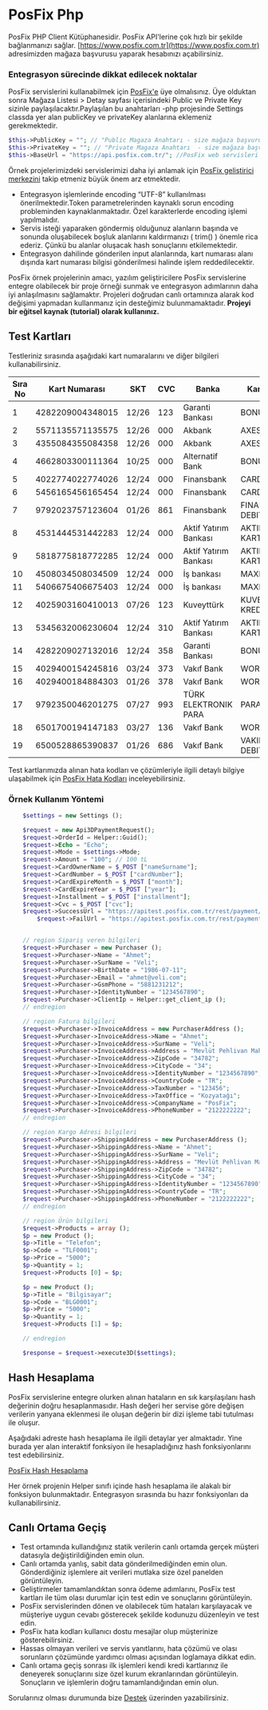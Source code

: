 # PosFix Php

PosFix PHP Client Kütüphanesidir. PosFix API'lerine çok hızlı bir şekilde bağlanmanızı sağlar.
[https://www.posfix.com.tr](https://www.posfix.com.tr) adresimizden mağaza başvurusu yaparak
hesabınızı açabilirsiniz.


### Entegrasyon sürecinde dikkat edilecek noktalar

PosFix servislerini kullanabilmek için [PosFix'e](https://www.posfix.com.tr) üye olmalısınız. Üye olduktan sonra Mağaza Listesi > Detay sayfası içerisindeki Public ve Private Key sizinle paylaşılacaktır.Paylaşılan bu anahtarları -php projesinde Settings classda yer alan publicKey ve privateKey alanlarına eklemeniz gerekmektedir.
```php
$this->PublicKey = ""; // "Public Magaza Anahtarı - size mağaza başvurunuz sonucunda gönderilen publik key (açık anahtar) bilgisini kullanınız.",
$this->PrivateKey = ""; // "Private Magaza Anahtarı  - size mağaza başvurunuz sonucunda gönderilen privaye key (gizli anahtar) bilgisini kullanınız.",
$this->BaseUrl = "https://api.posfix.com.tr/"; //PosFix web servisleri API url'lerinin başlangıç bilgisidir. Restful web servis isteklerini takip eden kodlar halinde bulacaksınız.
```

Örnek projelerimizdeki servislerimizi daha iyi anlamak için [PosFix geliştirici merkezini](http://developer.posfix.com.tr) takip etmeniz büyük önem arz etmektedir.

* Entegrasyon işlemlerinde encoding “UTF-8” kullanılması önerilmektedir.Token parametrelerinden kaynaklı sorun encoding probleminden kaynaklanmaktadır. Özel karakterlerde encoding işlemi yapılmalıdır.
* Servis isteği yaparaken göndermiş olduğunuz alanların başında ve sonunda oluşabilecek boşluk alanlarını kaldırmanızı ( trim() ) önemle rica ederiz. Çünkü bu alanlar oluşacak hash sonuçlarını etkilemektedir.
* Entegrasyon dahilinde gönderilen input alanlarında, kart numarası alanı dışında kart numarası bilgisi gönderilmesi halinde işlem reddedilecektir.

PosFix örnek projelerinin amacı, yazılım geliştiricilere PosFix servislerine entegre olabilecek bir proje örneği sunmak ve entegrasyon adımlarının daha iyi anlaşılmasını sağlamaktır.
Projeleri doğrudan canlı ortamınıza alarak kod değişimi yapmadan kullanmanız için desteğimiz bulunmamaktadır. **Projeyi bir eğitsel kaynak (tutorial) olarak kullanınız.**

## Test Kartları

Testleriniz sırasında aşağıdaki kart numaralarını ve diğer bilgileri kullanabilirsiniz.

| Sıra No 	| Kart Numarası    	| SKT   	| CVC 	| Banka                 | Kart Ailesi            |
|---------	|------------------	|-------	|-----	| ---------------       | ---------              |
| 1       	| 4282209004348015 	| 12/26 	| 123 	| Garanti Bankası       | BONUS                  |
| 2       	| 5571135571135575 	| 12/26 	| 000 	| Akbank                | AXESS                  |
| 3       	| 4355084355084358 	| 12/26 	| 000 	| Akbank                | AXESS                  |
| 4       	| 4662803300111364 	| 10/25 	| 000 	| Alternatif Bank       | BONUS                  |
| 5      	| 4022774022774026 	| 12/24 	| 000 	| Finansbank            | CARD FINANS            |
| 6       	| 5456165456165454 	| 12/24 	| 000 	| Finansbank            | CARD FINANS            |
| 7         | 9792023757123604  | 01/26     | 861   | Finansbank            | FINANSBANK DEBIT       |
| 8       	| 4531444531442283 	| 12/24 	| 000 	| Aktif Yatırım Bankası | AKTIF KREDI KARTI      |
| 9       	| 5818775818772285 	| 12/24 	| 000 	| Aktif Yatırım Bankası | AKTIF KREDI KARTI      |
| 10      	| 4508034508034509 	| 12/24 	| 000 	| İş bankası            | MAXIMUM                |
| 11      	| 5406675406675403 	| 12/24 	| 000 	| İş bankası            | MAXIMUM                |
| 12      	| 4025903160410013 	| 07/26 	| 123 	| Kuveyttürk            | KUVEYTTURK KREDI KARTI |
| 13      	| 5345632006230604 	| 12/24 	| 310 	| Aktif Yatırım Bankası | AKTIF KREDI KARTI      |
| 14      	| 4282209027132016 	| 12/24 	| 358 	| Garanti Bankası       | BONUS                  |
| 15      	| 4029400154245816 	| 03/24 	| 373 	| Vakıf Bank            | WORLD                  |
| 16      	| 4029400184884303 	| 01/26 	| 378 	| Vakıf Bank            | WORLD                  |
| 17      	| 9792350046201275 	| 07/27	 	| 993 	| TÜRK ELEKTRONIK PARA  | PARAM KART             |
| 18      	| 6501700194147183	| 03/27	 	| 136 	| Vakıf Bank            | WORLD                  |
| 19     	| 6500528865390837	| 01/26	 	| 686 	| Vakıf Bank            | VAKIFBANK DEBIT        |

Test kartlarımızda alınan hata kodları ve çözümleriyle ilgili detaylı bilgiye ulaşabilmek için [PosFix Hata Kodları](https://developer.posfix.com.tr/home/ErrorCode) inceleyebilirsiniz.

### Örnek Kullanım Yöntemi
```php
	$settings = new Settings ();

	$request = new Api3DPaymentRequest();
	$request->OrderId = Helper::Guid();
	$request->Echo = "Echo";
	$request->Mode = $settings->Mode;
	$request->Amount = "100"; // 100 tL
	$request->CardOwnerName = $_POST ["nameSurname"];
	$request->CardNumber = $_POST ["cardNumber"];
	$request->CardExpireMonth = $_POST ["month"];
	$request->CardExpireYear = $_POST ["year"];
	$request->Installment = $_POST ["installment"];
	$request->Cvc = $_POST ["cvc"];
	$request->SuccessUrl = "https://apitest.posfix.com.tr/rest/payment/threed/test/result";
        $request->FailUrl = "https://apitest.posfix.com.tr/rest/payment/threed/test/result";


	// region Sipariş veren bilgileri
	$request->Purchaser = new Purchaser ();
	$request->Purchaser->Name = "Ahmet";
	$request->Purchaser->SurName = "Veli";
	$request->Purchaser->BirthDate = "1986-07-11";
	$request->Purchaser->Email = "ahmet@veli.com";
	$request->Purchaser->GsmPhone = "5881231212";
	$request->Purchaser->IdentityNumber = "1234567890";
	$request->Purchaser->ClientIp = Helper::get_client_ip ();
	// endregion

	// region Fatura bilgileri
	$request->Purchaser->InvoiceAddress = new PurchaserAddress ();
	$request->Purchaser->InvoiceAddress->Name = "Ahmet";
	$request->Purchaser->InvoiceAddress->SurName = "Veli";
	$request->Purchaser->InvoiceAddress->Address = "Mevlüt Pehlivan Mah-> PosFix Plaza Şişli";
	$request->Purchaser->InvoiceAddress->ZipCode = "34782";
	$request->Purchaser->InvoiceAddress->CityCode = "34";
	$request->Purchaser->InvoiceAddress->IdentityNumber = "1234567890";
	$request->Purchaser->InvoiceAddress->CountryCode = "TR";
	$request->Purchaser->InvoiceAddress->TaxNumber = "123456";
	$request->Purchaser->InvoiceAddress->TaxOffice = "Kozyatağı";
	$request->Purchaser->InvoiceAddress->CompanyName = "PosFix";
	$request->Purchaser->InvoiceAddress->PhoneNumber = "2122222222";
	// endregion

	// region Kargo Adresi bilgileri
	$request->Purchaser->ShippingAddress = new PurchaserAddress ();
	$request->Purchaser->ShippingAddress->Name = "Ahmet";
	$request->Purchaser->ShippingAddress->SurName = "Veli";
	$request->Purchaser->ShippingAddress->Address = "Mevlüt Pehlivan Mah-> PosFix Plaza Şişli";
	$request->Purchaser->ShippingAddress->ZipCode = "34782";
	$request->Purchaser->ShippingAddress->CityCode = "34";
	$request->Purchaser->ShippingAddress->IdentityNumber = "1234567890";
	$request->Purchaser->ShippingAddress->CountryCode = "TR";
	$request->Purchaser->ShippingAddress->PhoneNumber = "2122222222";
	// endregion

	// region Ürün bilgileri
	$request->Products = array ();
	$p = new Product ();
	$p->Title = "Telefon";
	$p->Code = "TLF0001";
	$p->Price = "5000";
	$p->Quantity = 1;
	$request->Products [0] = $p;

	$p = new Product ();
	$p->Title = "Bilgisayar";
	$p->Code = "BLG0001";
	$p->Price = "5000";
	$p->Quantity = 1;
	$request->Products [1] = $p;

	// endregion

    $response = $request->execute3D($settings);
```


## Hash Hesaplama
PosFix servislerine entegre olurken alınan hataların en sık karşılaşılanı hash değerinin doğru hesaplanmasıdır. Hash değeri her servise göre değişen verilerin yanyana eklenmesi ile oluşan değerin bir dizi işleme tabi tutulması ile oluşur.

Aşağıdaki adreste hash hesaplama ile ilgili detaylar yer almaktadır. Yine burada yer alan interaktif fonksiyon ile hesapladığınız hash fonksiyonlarını test edebilirsiniz.

[PosFix Hash Hesaplama](https://developer.posfix.com.tr/#hashCalculate)

Her örnek projenin Helper sınıfı içinde hash hesaplama ile alakalı bir fonksiyon bulunmaktadır. Entegrasyon sırasında bu hazır fonksiyonları da kullanabilirsiniz.

## Canlı Ortama Geçiş

* Test ortamında kullandığınız statik verilerin canlı ortamda gerçek müşteri datasıyla değiştirildiğinden emin olun.
* Canlı ortamda yanlış, sabit data gönderilmediğinden emin olun. Gönderdiğiniz işlemlere ait verileri mutlaka size özel panelden görüntüleyin.
* Geliştirmeler tamamlandıktan sonra ödeme adımlarını, PosFix test kartları ile tüm olası durumlar için test edin ve sonuçlarını görüntüleyin.
* PosFix servislerinden dönen ve olabilecek tüm hataları karşılayacak ve müşteriye uygun cevabı gösterecek şekilde kodunuzu düzenleyin ve test edin.
* PosFix hata kodları kullanıcı dostu mesajlar olup müşterinize gösterebilirsiniz.
* Hassas olmayan verileri ve servis yanıtlarını, hata çözümü ve olası sorunların çözümünde yardımcı olması açısından loglamaya dikkat edin.
* Canlı ortama geçiş sonrası ilk işlemleri kendi kredi kartlarınız ile deneyerek sonuçlarını size özel kurum ekranlarından görüntüleyin. Sonuçların ve işlemlerin doğru tamamlandığından emin olun.

Sorularınız olması durumunda bize [Destek](http://developer.posfix.com.tr/Home/Support) üzerinden yazabilirsiniz.

